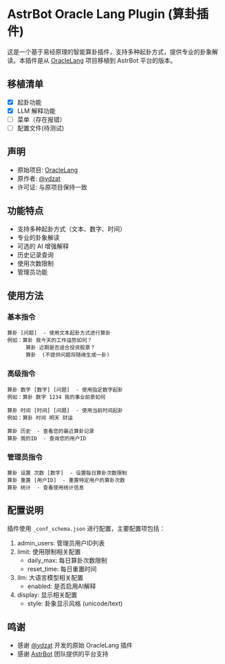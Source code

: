 # AstrBot Oracle Lang Plugin (算卦插件)

这是一个基于易经原理的智能算卦插件，支持多种起卦方式，提供专业的卦象解读。本插件是从 [OracleLang](https://github.com/ydzat/OracleLang) 项目移植到 AstrBot 平台的版本。

## 移植清单

- [x] 起卦功能
- [x] LLM 解释功能
- [ ] 菜单（存在报错）
- [ ] 配置文件(待测试)

## 声明

- 原始项目: [OracleLang](https://github.com/ydzat/OracleLang)
- 原作者: [@ydzat](https://github.com/ydzat)
- 许可证: 与原项目保持一致

## 功能特点

- 支持多种起卦方式（文本、数字、时间）
- 专业的卦象解读
- 可选的 AI 增强解释
- 历史记录查询
- 使用次数限制
- 管理员功能

## 使用方法

### 基本指令

```
算卦 [问题]  - 使用文本起卦方式进行算卦
例如：算卦 我今天的工作运势如何？
      算卦 近期是否适合投资股票？
      算卦  (不提供问题将随缘生成一卦)
```

### 高级指令

```
算卦 数字 [数字] [问题]  - 使用指定数字起卦
例如：算卦 数字 1234 我的事业前景如何

算卦 时间 [时间] [问题]  - 使用当前时间起卦
例如：算卦 时间 明天 财运

算卦 历史  - 查看您的最近算卦记录
算卦 我的ID  - 查询您的用户ID
```

### 管理员指令

```
算卦 设置 次数 [数字]  - 设置每日算卦次数限制
算卦 重置 [用户ID]  - 重置特定用户的算卦次数
算卦 统计  - 查看使用统计信息
```

## 配置说明

插件使用 `_conf_schema.json` 进行配置，主要配置项包括：

1. admin_users: 管理员用户ID列表
2. limit: 使用限制相关配置
   - daily_max: 每日算卦次数限制
   - reset_time: 每日重置时间
3. llm: 大语言模型相关配置
   - enabled: 是否启用AI解释
4. display: 显示相关配置
   - style: 卦象显示风格 (unicode/text)

## 鸣谢

- 感谢 [@ydzat](https://github.com/ydzat) 开发的原始 OracleLang 插件
- 感谢 [AstrBot](https://github.com/AstrBotDevs/AstrBot) 团队提供的平台支持

